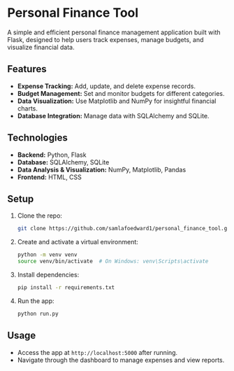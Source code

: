 # Personal Finance Tool

A simple and efficient personal finance management application built with Flask, designed to help users track expenses, manage budgets, and visualize financial data.

## Features
- **Expense Tracking:** Add, update, and delete expense records.
- **Budget Management:** Set and monitor budgets for different categories.
- **Data Visualization:** Use Matplotlib and NumPy for insightful financial charts.
- **Database Integration:** Manage data with SQLAlchemy and SQLite.

## Technologies
- **Backend:** Python, Flask
- **Database:** SQLAlchemy, SQLite
- **Data Analysis & Visualization:** NumPy, Matplotlib, Pandas
- **Frontend:** HTML, CSS

## Setup
1. Clone the repo:
    ```bash
    git clone https://github.com/samlafoedward1/personal_finance_tool.git
    ```
2. Create and activate a virtual environment:
    ```bash
    python -m venv venv
    source venv/bin/activate  # On Windows: venv\Scripts\activate
    ```
3. Install dependencies:
    ```bash
    pip install -r requirements.txt
    ```
4. Run the app:
    ```bash
    python run.py
    ```

## Usage
- Access the app at `http://localhost:5000` after running.
- Navigate through the dashboard to manage expenses and view reports.
